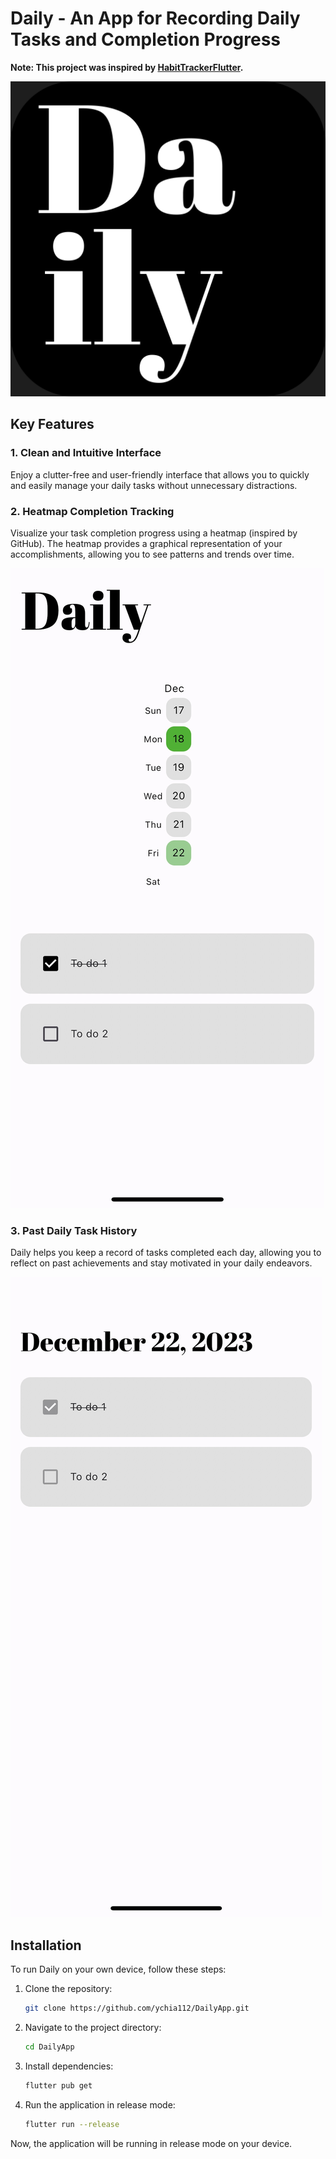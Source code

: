 # Daily - An App for Recording Daily Tasks and Completion Progress
**Note: This project was inspired by [HabitTrackerFlutter](https://github.com/mitchkoko/HabitTrackerFlutter).**

![Icon of Daily](assets/Daily_app_icon.png)


## Key Features

### 1. Clean and Intuitive Interface

Enjoy a clutter-free and user-friendly interface that allows you to quickly and easily manage your daily tasks without unnecessary distractions.

### 2. Heatmap Completion Tracking

Visualize your task completion progress using a heatmap (inspired by GitHub). The heatmap provides a graphical representation of your accomplishments, allowing you to see patterns and trends over time.

![Interface of Daily](images/IMG_1047.jpg)

### 3. Past Daily Task History

Daily helps you keep a record of tasks completed each day, allowing you to reflect on past achievements and stay motivated in your daily endeavors.

![Interface of Daily](images/IMG_1048.jpg)

## Installation

To run Daily on your own device, follow these steps:

1. Clone the repository:

    ```bash
    git clone https://github.com/ychia112/DailyApp.git
    ```

2. Navigate to the project directory:

    ```bash
    cd DailyApp
    ```

3. Install dependencies:

    ```bash
    flutter pub get
    ```

4. Run the application in release mode:

    ```bash
    flutter run --release
    ```

Now, the application will be running in release mode on your device.
